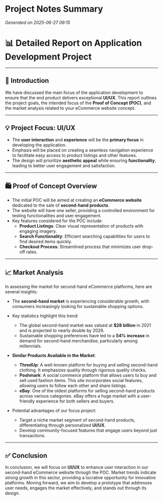 # Project Notes Summary

*Generated on 2025-06-27 09:15*

# 📊 **Detailed Report on Application Development Project**

---

## 📌 **Introduction**

We have discussed the main focus of the application development to ensure that the end product delivers exceptional **UI/UX**. This report outlines the project goals, the intended focus of the **Proof of Concept (POC)**, and the market analysis related to your eCommerce website concept.

---

## 💡 **Project Focus: UI/UX**

- The **user interaction** and **experience** will be the **primary focus** in developing the application.
- Emphasis will be placed on creating a seamless navigation experience to facilitate easy access to product listings and other features.
- The design will prioritize **aesthetic appeal** while ensuring **functionality**, leading to better user engagement and satisfaction.

---

## 🛍️ **Proof of Concept Overview**

- The initial POC will be aimed at creating an **eCommerce website** dedicated to the sale of **second-hand products**.
- The website will have one seller, providing a controlled environment for testing functionalities and user engagement.
- Key features considered for the POC include:
  - **Product Listings**: Clear visual representation of products with engaging imagery.
  - **Search Functionality**: Efficient searching capabilities for users to find desired items quickly.
  - **Checkout Process**: Streamlined process that minimizes user drop-off rates.

---

## 📈 **Market Analysis**

In assessing the market for second-hand eCommerce platforms, here are several insights:

- The **second-hand market** is experiencing considerable growth, with consumers increasingly looking for sustainable shopping options. 
- Key statistics highlight this trend:
  - The global second-hand market was valued at **$28 billion** in 2021 and is projected to nearly double by 2026.
  - Sustainable shopping preferences have led to a **54% increase** in demand for second-hand merchandise, particularly among millennials.
  
- **Similar Products Available in the Market**:
  - **ThredUp**: A well-known platform for buying and selling second-hand clothing. It emphasizes quality through rigorous quality checks.
  - **Poshmark**: A social commerce platform that allows users to buy and sell used fashion items. This site incorporates social features, allowing users to follow each other and share listings.
  - **eBay**: One of the oldest platforms for selling second-hand products across various categories. eBay offers a huge market with a user-friendly experience for both sellers and buyers.

- Potential advantages of our focus project:
  - Target a niche market segment of second-hand products, differentiating through personalized **UI/UX**.
  - Develop community-focused features that engage users beyond just transactions.

---

## ✅ **Conclusion**

In conclusion, we will focus on **UI/UX** to enhance user interaction in our second-hand eCommerce website through the POC. Market trends indicate strong growth in this sector, providing a lucrative opportunity for innovative platforms. Moving forward, we aim to develop a prototype that addresses user needs, engages the market effectively, and stands out through its design.